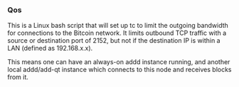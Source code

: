### Qos ###

This is a Linux bash script that will set up tc to limit the outgoing bandwidth for connections to the Bitcoin network. It limits outbound TCP traffic with a source or destination port of 2152, but not if the destination IP is within a LAN (defined as 192.168.x.x).

This means one can have an always-on addd instance running, and another local addd/add-qt instance which connects to this node and receives blocks from it.
